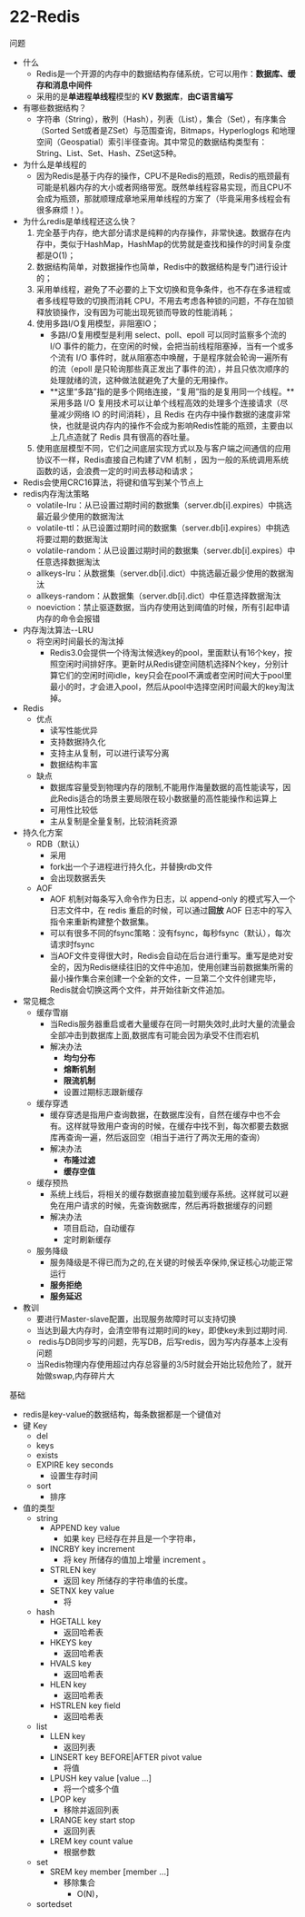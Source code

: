# 22-Redis

问题

* 什么
    * Redis是一个开源的内存中的数据结构存储系统，它可以用作：**数据库、缓存和消息中间件**
    * 采用的是**单进程单线程**模型的 **KV 数据库**，**由C语言编写**
* 有哪些数据结构？
    * 字符串（String），散列（Hash），列表（List），集合（Set），有序集合（Sorted Set或者是ZSet）与范围查询，Bitmaps，Hyperloglogs 和地理空间（Geospatial）索引半径查询。其中常见的数据结构类型有：String、List、Set、Hash、ZSet这5种。
* 为什么是单线程的
    * 因为Redis是基于内存的操作，CPU不是Redis的瓶颈，Redis的瓶颈最有可能是机器内存的大小或者网络带宽。既然单线程容易实现，而且CPU不会成为瓶颈，那就顺理成章地采用单线程的方案了（毕竟采用多线程会有很多麻烦！）。
* 为什么redis是单线程还这么快？
    1. 完全基于内存，绝大部分请求是纯粹的内存操作，非常快速。数据存在内存中，类似于HashMap，HashMap的优势就是查找和操作的时间复杂度都是O\(1\)；
    2. 数据结构简单，对数据操作也简单，Redis中的数据结构是专门进行设计的；
    3. 采用单线程，避免了不必要的上下文切换和竞争条件，也不存在多进程或者多线程导致的切换而消耗 CPU，不用去考虑各种锁的问题，不存在加锁释放锁操作，没有因为可能出现死锁而导致的性能消耗；
    4. 使用多路I/O复用模型，非阻塞IO；
        * 多路I/O复用模型是利用 select、poll、epoll 可以同时监察多个流的 I/O 事件的能力，在空闲的时候，会把当前线程阻塞掉，当有一个或多个流有 I/O 事件时，就从阻塞态中唤醒，于是程序就会轮询一遍所有的流（epoll 是只轮询那些真正发出了事件的流），并且只依次顺序的处理就绪的流，这种做法就避免了大量的无用操作。
        * \*\*这里“多路”指的是多个网络连接，“复用”指的是复用同一个线程。\*\*采用多路 I/O 复用技术可以让单个线程高效的处理多个连接请求（尽量减少网络 IO 的时间消耗），且 Redis 在内存中操作数据的速度非常快，也就是说内存内的操作不会成为影响Redis性能的瓶颈，主要由以上几点造就了 Redis 具有很高的吞吐量。
    5. 使用底层模型不同，它们之间底层实现方式以及与客户端之间通信的应用协议不一样，Redis直接自己构建了VM 机制 ，因为一般的系统调用系统函数的话，会浪费一定的时间去移动和请求；
* Redis会使用CRC16算法，将键和值写到某个节点上
* redis内存淘汰策略
    * volatile\-lru：从已设置过期时间的数据集（server.db\[i\].expires）中挑选最近最少使用的数据淘汰
    * volatile\-ttl：从已设置过期时间的数据集（server.db\[i\].expires）中挑选将要过期的数据淘汰
    * volatile\-random：从已设置过期时间的数据集（server.db\[i\].expires）中任意选择数据淘汰
    * allkeys\-lru：从数据集（server.db\[i\].dict）中挑选最近最少使用的数据淘汰
    * allkeys\-random：从数据集（server.db\[i\].dict）中任意选择数据淘汰
    * noeviction：禁止驱逐数据，当内存使用达到阈值的时候，所有引起申请内存的命令会报错
* 内存淘汰算法\-\-LRU
    * 将空闲时间最长的淘汰掉
        * Redis3.0会提供一个待淘汰候选key的pool，里面默认有16个key，按照空闲时间排好序。更新时从Redis键空间随机选择N个key，分别计算它们的空闲时间idle，key只会在pool不满或者空闲时间大于pool里最小的时，才会进入pool，然后从pool中选择空闲时间最大的key淘汰掉。
* Redis
    * 优点
        * 读写性能优异
        * 支持数据持久化
        * 支持主从复制，可以进行读写分离
        * 数据结构丰富
    * 缺点
        * 数据库容量受到物理内存的限制,不能用作海量数据的高性能读写，因此Redis适合的场景主要局限在较小数据量的高性能操作和运算上
        * 可用性比较低
        * 主从复制是全量复制，比较消耗资源
* 持久化方案
    * RDB（默认）
        * 采用
        * fork出一个子进程进行持久化，并替换rdb文件
        * 会出现数据丢失
    * AOF
        * AOF 机制对每条写入命令作为日志，以 append\-only 的模式写入一个日志文件中，在 redis 重启的时候，可以通过**回放** AOF 日志中的写入指令来重新构建整个数据集。
        * 可以有很多不同的fsync策略：没有fsync，每秒fsync（默认），每次请求时fsync
        * 当AOF文件变得很大时，Redis会自动在后台进行重写。重写是绝对安全的，因为Redis继续往旧的文件中追加，使用创建当前数据集所需的最小操作集合来创建一个全新的文件，一旦第二个文件创建完毕，Redis就会切换这两个文件，并开始往新文件追加。
* 常见概念
    * 缓存雪崩
        * 当Redis服务器重启或者大量缓存在同一时期失效时,此时大量的流量会全部冲击到数据库上面,数据库有可能会因为承受不住而宕机
        * 解决办法
            * **均匀分布**
            * **熔断机制**
            * **限流机制**
            * 设置过期标志跟新缓存
    * 缓存穿透
        * 缓存穿透是指用户查询数据，在数据库没有，自然在缓存中也不会有。这样就导致用户查询的时候，在缓存中找不到，每次都要去数据库再查询一遍，然后返回空（相当于进行了两次无用的查询）
        * 解决办法
            * **布隆过滤**
            * **缓存空值**
    * 缓存预热
        * 系统上线后，将相关的缓存数据直接加载到缓存系统。这样就可以避免在用户请求的时候，先查询数据库，然后再将数据缓存的问题
        * 解决办法
            * 项目启动，自动缓存
            * 定时刷新缓存
    * 服务降级
        * 服务降级是不得已而为之的,在关键的时候丢卒保帅,保证核心功能正常运行
        * **服务拒绝**
        * **服务延迟**
* 教训
    * 要进行Master\-slave配置，出现服务故障时可以支持切换
    * 当达到最大内存时，会清空带有过期时间的key，即使key未到过期时间. 
    *  redis与DB同步写的问题，先写DB，后写redis，因为写内存基本上没有问题
    * 当Redis物理内存使用超过内存总容量的3/5时就会开始比较危险了，就开始做swap,内存碎片大

基础

* redis是key\-value的数据结构，每条数据都是一个键值对
* 键 Key
    * del
    * keys
    * exists
    * EXPIRE key seconds
        * 设置生存时间
    * sort
        * 排序
* 值的类型
    * string
        * APPEND key value
            * 如果 key 已经存在并且是一个字符串，
        * INCRBY key increment
            * 将 key 所储存的值加上增量 increment 。
        * STRLEN key
            * 返回 key 所储存的字符串值的长度。
        * SETNX key value
            * 将
    * hash
        * HGETALL key
            * 返回哈希表
        * HKEYS key
            * 返回哈希表
        * HVALS key
            * 返回哈希表
        * HLEN key
            * 返回哈希表
        * HSTRLEN key field
            * 返回哈希表
    * list
        * LLEN key
            * 返回列表
        * LINSERT key BEFORE|AFTER pivot value
            * 将值
        * LPUSH key value \[value ...\]
            * 将一个或多个值
        * LPOP key
            * 移除并返回列表
        * LRANGE key start stop
            * 返回列表
        * LREM key count value
            * 根据参数
    * set
        * SREM key member \[member ...\]
            * 移除集合
                * O\(N\)，
    * sortedset
